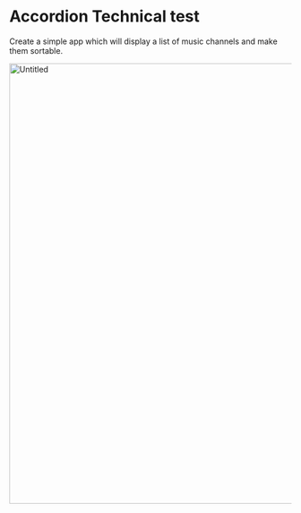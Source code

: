 # Accordion Technical test
Create a simple app which will display a list of music channels and make them sortable. 


<img width="787" alt="Untitled" src="https://user-images.githubusercontent.com/84408450/152764488-83dcbc81-1cd7-404f-b09e-76bf1874ea35.png">


